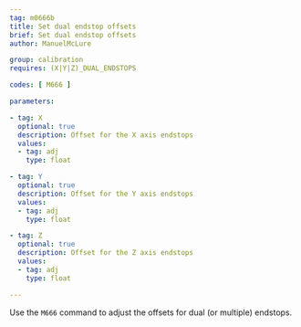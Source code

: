 ```yaml
---
tag: m0666b
title: Set dual endstop offsets
brief: Set dual endstop offsets
author: ManuelMcLure

group: calibration
requires: (X|Y|Z)_DUAL_ENDSTOPS

codes: [ M666 ]

parameters:

- tag: X
  optional: true
  description: Offset for the X axis endstops
  values:
  - tag: adj
    type: float

- tag: Y
  optional: true
  description: Offset for the Y axis endstops
  values:
  - tag: adj
    type: float

- tag: Z
  optional: true
  description: Offset for the Z axis endstops
  values:
  - tag: adj
    type: float

---
```


Use the `M666` command to adjust the offsets for dual (or multiple) endstops.
